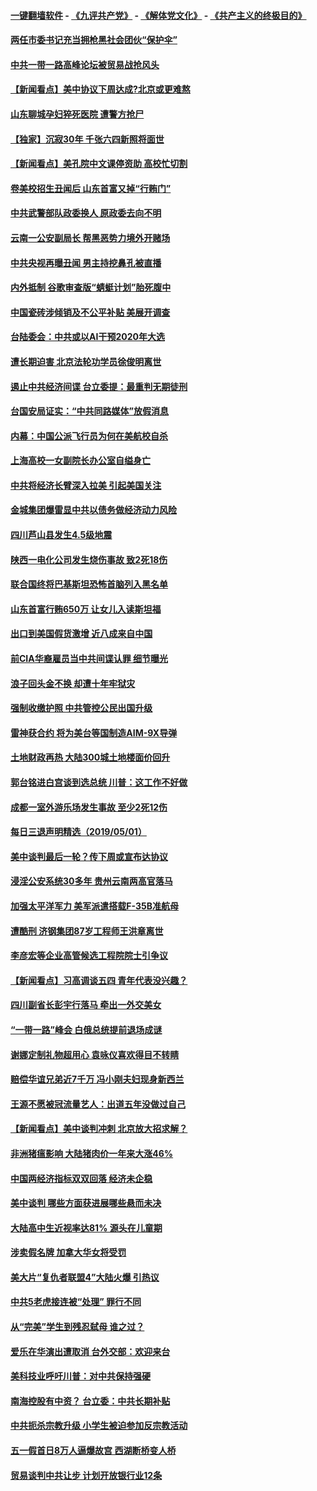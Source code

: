 #### [一键翻墙软件](https://github.com/gfw-breaker/nogfw/blob/master/README.md?t=05022137) -  [《九评共产党》](https://github.com/gfw-breaker/9ping.md?t=05022137) - [《解体党文化》](https://github.com/gfw-breaker/jtdwh.md?t=05022137) - [《共产主义的终极目的》](https://github.com/gfw-breaker/gczydzjmd.md?t=05022137)

#### [两任市委书记充当拥枪黑社会团伙“保护伞”](../pages/nsc413/n11229746.md?t=05022137) 

#### [中共一带一路高峰论坛被贸易战抢风头](../pages/nsc413/n11229789.md?t=05022137) 

#### [【新闻看点】美中协议下周达成?北京或更难熬](../pages/nsc413/n11229614.md?t=05022137) 

#### [山东聊城孕妇猝死医院 遭警方抢尸](../pages/nsc413/n11229767.md?t=05022137) 

#### [【独家】沉寂30年 千张六四新照将面世](../pages/nsc413/n11227629.md?t=05022137) 

#### [【新闻看点】美孔院中文课停资助 高校忙切割](../pages/nsc413/n11229711.md?t=05022137) 

#### [卷美校招生丑闻后 山东首富又掉“行贿门”](../pages/nsc413/n11229552.md?t=05022137) 

#### [中共武警部队政委换人 原政委去向不明](../pages/nsc413/n11229705.md?t=05022137) 

#### [云南一公安副局长 帮黑恶势力境外开赌场](../pages/nsc413/n11229647.md?t=05022137) 

#### [中共央视再曝丑闻 男主持挖鼻孔被直播](../pages/nsc413/n11229437.md?t=05022137) 

#### [内外抵制 谷歌审查版“蜻蜓计划”胎死腹中](../pages/nsc413/n11229466.md?t=05022137) 

#### [中国瓷砖涉倾销及不公平补贴 美展开调查](../pages/nsc413/n11229470.md?t=05022137) 

#### [台陆委会：中共或以AI干预2020年大选](../pages/nsc413/n11229386.md?t=05022137) 

#### [遭长期迫害 北京法轮功学员徐俊明离世](../pages/nsc413/n11229367.md?t=05022137) 


#### [遏止中共经济间谍 台立委提：最重判无期徒刑](../pages/nsc413/n11229138.md?t=05022137) 

#### [台国安局证实：“中共同路媒体”放假消息](../pages/nsc413/n11229101.md?t=05022137) 

#### [内幕：中国公派飞行员为何在美航校自杀](../pages/nsc413/n11224653.md?t=05022137) 

#### [上海高校一女副院长办公室自缢身亡](../pages/nsc413/n11229247.md?t=05022137) 

#### [中共将经济长臂深入拉美 引起美国关注](../pages/nsc413/n11229044.md?t=05022137) 

#### [金城集团爆雷显中共以债务做经济动力风险](../pages/nsc413/n11228722.md?t=05022137) 

#### [四川芦山县发生4.5级地震](../pages/nsc413/n11229048.md?t=05022137) 

#### [陕西一电化公司发生烧伤事故 致2死18伤](../pages/nsc413/n11228703.md?t=05022137) 

#### [联合国终将巴基斯坦恐怖首脑列入黑名单](../pages/nsc413/n11228791.md?t=05022137) 

#### [山东首富行贿650万 让女儿入读斯坦福](../pages/nsc413/n11228785.md?t=05022137) 

#### [出口到美国假货激增 近八成来自中国](../pages/nsc413/n11228288.md?t=05022137) 

#### [前CIA华裔雇员当中共间谍认罪 细节曝光](../pages/nsc413/n11227955.md?t=05022137) 

#### [浪子回头金不换 却遭十年牢狱灾](../pages/nsc413/n11213689.md?t=05022137) 

#### [强制收缴护照 中共管控公民出国升级](../pages/nsc413/n11228411.md?t=05022137) 

#### [雷神获合约 将为美台等国制造AIM-9X导弹](../pages/nsc413/n11228254.md?t=05022137) 

#### [土地财政再热 大陆300城土地楼面价回升](../pages/nsc413/n11227793.md?t=05022137) 

#### [郭台铭进白宫谈到选总统 川普：这工作不好做](../pages/nsc413/n11228150.md?t=05022137) 

#### [成都一室外游乐场发生事故 至少2死12伤](../pages/nsc413/n11227954.md?t=05022137) 

#### [每日三退声明精选（2019/05/01）](../pages/nsc413/n11228161.md?t=05022137) 

#### [美中谈判最后一轮？传下周或宣布达协议](../pages/nsc413/n11227602.md?t=05022137) 

#### [浸淫公安系统30多年 贵州云南两高官落马](../pages/nsc413/n11227956.md?t=05022137) 

#### [加强太平洋军力 美军派遣搭载F-35B准航母](../pages/nsc413/n11227769.md?t=05022137) 

#### [遭酷刑  济钢集团87岁工程师王洪章离世](../pages/nsc413/n11226889.md?t=05022137) 

#### [李彦宏等企业高管候选工程院院士引争议](../pages/nsc413/n11227605.md?t=05022137) 

#### [【新闻看点】习高调谈五四 青年代表没兴趣？](../pages/nsc413/n11222693.md?t=05022137) 

#### [四川副省长彭宇行落马 牵出一外交美女](../pages/nsc413/n11227608.md?t=05022137) 

#### [“一带一路”峰会 白俄总统提前退场成谜](../pages/nsc413/n11208197.md?t=05022137) 

#### [谢娜定制礼物超用心 袁咏仪喜欢得目不转睛](../pages/nsc413/n11227519.md?t=05022137) 

#### [赔偿华谊兄弟近7千万 冯小刚夫妇现身新西兰](../pages/nsc413/n11227341.md?t=05022137) 

#### [王源不愿被冠流量艺人：出道五年没做过自己](../pages/nsc413/n11227073.md?t=05022137) 

#### [【新闻看点】美中谈判冲刺 北京放大招求解？](../pages/nsc413/n11226853.md?t=05022137) 

#### [非洲猪瘟影响 大陆猪肉价一年来大涨46%](../pages/nsc413/n11227449.md?t=05022137) 

#### [中国两经济指标双双回落 经济未企稳](../pages/nsc413/n11227486.md?t=05022137) 

#### [美中谈判 哪些方面获进展哪些悬而未决](../pages/nsc413/n11227380.md?t=05022137) 

#### [大陆高中生近视率达81% 源头在儿童期](../pages/nsc413/n11227116.md?t=05022137) 

#### [涉卖假名牌 加拿大华女将受罚](../pages/nsc413/n11227375.md?t=05022137) 

#### [美大片“复仇者联盟4”大陆火爆 引热议](../pages/nsc413/n11227359.md?t=05022137) 

#### [中共5老虎接连被“处理” 罪行不同](../pages/nsc413/n11227273.md?t=05022137) 

#### [从“完美”学生到残忍弑母 谁之过？](../pages/nsc413/n11227295.md?t=05022137) 

#### [爱乐在华演出遭取消 台外交部：欢迎来台](../pages/nsc413/n11227206.md?t=05022137) 

#### [美科技业呼吁川普：对中共保持强硬](../pages/nsc413/n11227222.md?t=05022137) 

#### [南海控股有中资？ 台立委：中共长期补贴](../pages/nsc413/n11226572.md?t=05022137) 

#### [中共扼杀宗教升级 小学生被迫参加反宗教活动](../pages/nsc413/n11226784.md?t=05022137) 

#### [五一假首日8万人逼爆故宫 西湖断桥变人桥](../pages/nsc413/n11226418.md?t=05022137) 

#### [贸易谈判中共让步 计划开放银行业12条](../pages/nsc413/n11227053.md?t=05022137) 

